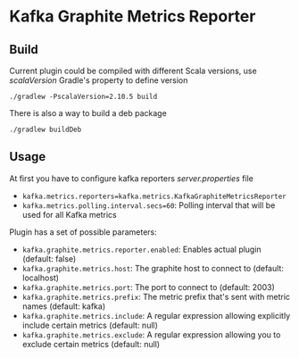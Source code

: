 Kafka Graphite Metrics Reporter
===============================

Build
-----
Current plugin could be compiled with different Scala versions, use *scalaVersion* Gradle's property to define version

```
./gradlew -PscalaVersion=2.10.5 build 
```

There is also a way to build a deb package

```
./gradlew buildDeb
```

Usage
-----
At first you have to configure kafka reporters *server.properties* file

* `kafka.metrics.reporters=kafka.metrics.KafkaGraphiteMetricsReporter`
* `kafka.metrics.polling.interval.secs=60`: Polling interval that will be used for all Kafka metrics

Plugin has a set of possible parameters:
* `kafka.graphite.metrics.reporter.enabled`: Enables actual plugin (default: false)
* `kafka.graphite.metrics.host`: The graphite host to connect to (default: localhost)
* `kafka.graphite.metrics.port`: The port to connect to (default: 2003)
* `kafka.graphite.metrics.prefix`: The metric prefix that's sent with metric names (default: kafka)
* `kafka.graphite.metrics.include`: A regular expression allowing explicitly include certain metrics (default: null)
* `kafka.graphite.metrics.exclude`: A regular expression allowing you to exclude certain metrics (default: null)